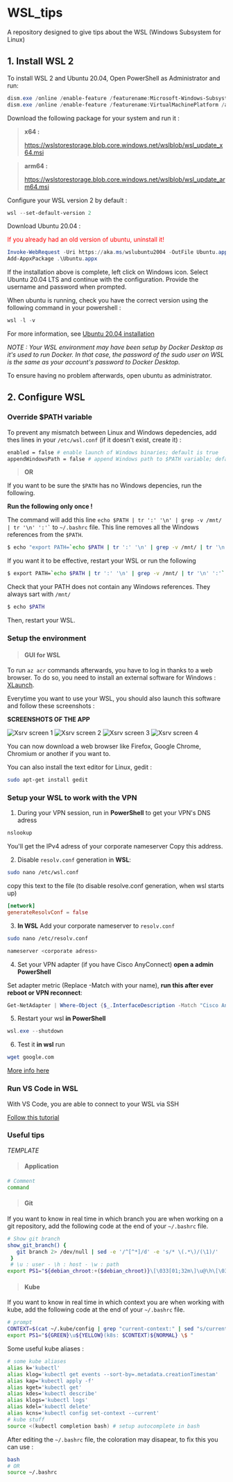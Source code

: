 # WSL_tips
A repository designed to give tips about the WSL (Windows Subsystem for Linux)

## 1. Install WSL 2

To install WSL 2 and Ubuntu 20.04, Open PowerShell as Administrator and run:

``` powershell
dism.exe /online /enable-feature /featurename:Microsoft-Windows-Subsystem-Linux /all /norestart
dism.exe /online /enable-feature /featurename:VirtualMachinePlatform /all /norestart
```
Download the following package for your system and run it : 

> **x64 :**
>
> https://wslstorestorage.blob.core.windows.net/wslblob/wsl_update_x64.msi

> **arm64 :**
>
> https://wslstorestorage.blob.core.windows.net/wslblob/wsl_update_arm64.msi

Configure your WSL version 2 by default :

``` powershell
wsl --set-default-version 2
```

Download Ubuntu 20.04 :

<span style="color:red">If you already had an old version of ubuntu, uninstall it!</span>

``` powershell
Invoke-WebRequest -Uri https://aka.ms/wslubuntu2004 -OutFile Ubuntu.appx -UseBasicParsing
Add-AppxPackage .\Ubuntu.appx
```

If the installation above is complete, left click on Windows icon. Select Ubuntu 20.04 LTS and continue with the configuration. Provide the username and password when prompted.

When ubuntu is running, check you have the correct version using the following command in your powershell :

``` powershell
wsl -l -v
```
For more information, see [Ubuntu 20.04 installation](https://ripon-banik.medium.com/how-to-install-wsl2-offline-b470ab6eaf0e)


*NOTE : Your WSL environment may have been setup by Docker Desktop as it's used to run Docker. In that case, the password of the sudo user on WSL is the same as your account's password to Docker Desktop.*

To ensure having no problem afterwards, open ubuntu as administrator.

## 2. Configure WSL

### Override $PATH variable

To prevent any mismatch between Linux and Windows depedencies, add thes lines in your ```/etc/wsl.conf``` (if it doesn't exist, create it) :

```sh
enabled = false # enable launch of Windows binaries; default is true
appendWindowsPath = false # append Windows path to $PATH variable; default is true
```

> **OR**

If you want to be sure the ```$PATH``` has no Windows depencies, run the following.

**Run the following only once !**

The command will add this line ``` echo $PATH | tr ':' '\n' | grep -v /mnt/ | tr '\n' ':'` ``` to ```~/.bashrc``` file. This line removes all the Windows references from the ```$PATH```.
``` bash
$ echo "export PATH=`echo $PATH | tr ':' '\n' | grep -v /mnt/ | tr '\n' ':'`" >> ~/.bashrc
```

If you want it to be effective, restart your WSL or run the following
``` bash
$ export PATH=`echo $PATH | tr ':' '\n' | grep -v /mnt/ | tr '\n' ':'`
```

Check that your PATH does not contain any Windows references. They always sart with ```/mnt/```
``` bash
$ echo $PATH
```

Then, restart your WSL.

### Setup the environment

> #### GUI for WSL

To run ```az acr``` commands afterwards, you have to log in thanks to a web browser. To do so, you need to install an external software for Windows : [XLaunch](https://sourceforge.net/projects/vcxsrv/).

Everytime you want to use your WSL, you should also launch this software and follow these screenshots :

**SCREENSHOTS OF THE APP**

![Xsrv screen 1](./Ressources/Xserver_1.png)
![Xsrv screen 2](./Ressources/Xserver_2.png)
![Xsrv screen 3](./Ressources/Xserver_3.png)
![Xsrv screen 4](./Ressources/Xserver_4.png)

You can now download a web browser like Firefox, Google Chrome, Chromium or another if you want to.

You can also install the text editor for Linux, gedit :
``` bash
sudo apt-get install gedit
```

### Setup your WSL to work with the VPN

1. During your VPN session, run in **PowerShell** to get your VPN's DNS adress
``` powershell
nslookup
```
You'll get the IPv4 adress of your corporate nameserver Copy this address.

2. Disable ```resolv.conf``` generation in **WSL**:
``` sh
sudo nano /etc/wsl.conf
```
copy this text to the file (to disable resolve.conf generation, when wsl starts up)
```conf
[network]   
generateResolvConf = false
```
3. **In WSL** Add your corporate nameserver to ```resolv.conf```
``` sh
sudo nano /etc/resolv.conf
```
``` sh
nameserver <corporate adress>
```
4. Set your VPN adapter (if you have Cisco AnyConnect) **open a admin PowerShell**

Set adapter metric (Replace -Match with your name), **run this after ever reboot or VPN reconnect**:
``` powershell
Get-NetAdapter | Where-Object {$_.InterfaceDescription -Match "Cisco AnyConnect"} | Set-NetIPInterface -InterfaceMetric 6000
```
5. Restart your wsl **in PowerShell**
``` powershell 
wsl.exe --shutdown
```
6. Test it **in wsl** run
```sh
wget google.com
```
[More info here](https://stackoverflow.com/questions/66444822/no-internet-connection-ubuntu-wsl-while-vpn)

### Run VS Code in WSL

With VS Code, you are able to connect to your WSL via SSH

[Follow this tutorial](https://code.visualstudio.com/docs/remote/wsl)

### Useful tips

*TEMPLATE*
> #### Application
``` bash
# Comment
command 
```

> #### Git
If you want to know in real time in which branch you are when working on a git repository, add the following code at the end of your ```~/.bashrc``` file.
```sh
# Show git branch
show_git_branch() {
   git branch 2> /dev/null | sed -e '/^[^*]/d' -e 's/* \(.*\)/(\1)/'
 }
 # \u : user - \h : host - \w : path
export PS1="${debian_chroot:+($debian_chroot)}\[\033[01;32m\]\u@\h\[\033[00m\]:\[\033[01;34m\]\w \[\033[31m\]\$(show_git_branch)\[\033[00m\]$\[\033[00m\] "
```

> #### Kube
If you want to know in real time in which context you are when working with kube, add the following code at the end of your ```~/.bashrc``` file.
```sh
# prompt
CONTEXT=$(cat ~/.kube/config | grep "current-context:" | sed "s/current-context: //")
export PS1="${GREEN}\u${YELLOW}(k8s: $CONTEXT)${NORMAL} \$ "
```
Some useful kube aliases :
```sh
# some kube aliases
alias k='kubectl'
alias klog='kubectl get events --sort-by=.metadata.creationTimestam'
alias kap='kubectl apply -f'
alias kget='kubectl get'
alias kdes='kubectl describe'
alias klogs='kubectl logs'
alias kdel='kubectl delete'
alias kcns='kubectl config set-context --current'
# kube stuff
source <(kubectl completion bash) # setup autocomplete in bash
```

After editing the ```~/.bashrc``` file, the coloration may disapear, to fix this you can use :
```sh
bash
# OR
source ~/.bashrc
```
